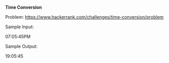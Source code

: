 **Time Conversion**

Problem: https://www.hackerrank.com/challenges/time-conversion/problem

Sample Input:

07:05:45PM

Sample Output:

19:05:45
